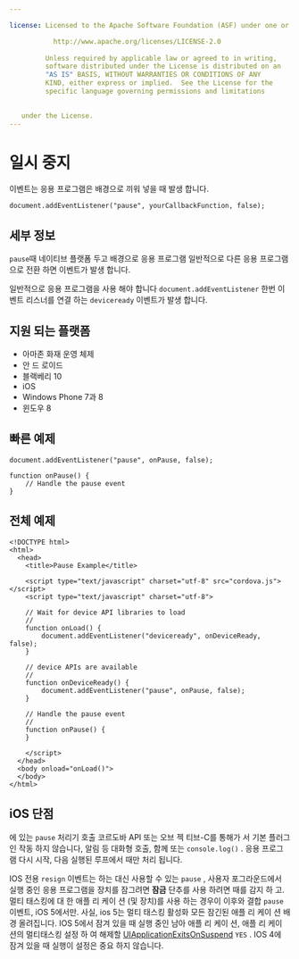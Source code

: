 ```yaml
---

license: Licensed to the Apache Software Foundation (ASF) under one or more contributor license agreements. See the NOTICE file distributed with this work for additional information regarding copyright ownership. The ASF licenses this file to you under the Apache License, Version 2.0 (the "License"); you may not use this file except in compliance with the License. You may obtain a copy of the License at

           http://www.apache.org/licenses/LICENSE-2.0
    
         Unless required by applicable law or agreed to in writing,
         software distributed under the License is distributed on an
         "AS IS" BASIS, WITHOUT WARRANTIES OR CONDITIONS OF ANY
         KIND, either express or implied.  See the License for the
         specific language governing permissions and limitations
    

   under the License.
---
```


# 일시 중지

이벤트는 응용 프로그램은 배경으로 끼워 넣을 때 발생 합니다.

    document.addEventListener("pause", yourCallbackFunction, false);
    

## 세부 정보

`pause`때 네이티브 플랫폼 두고 배경으로 응용 프로그램 일반적으로 다른 응용 프로그램으로 전환 하면 이벤트가 발생 합니다.

일반적으로 응용 프로그램을 사용 해야 합니다 `document.addEventListener` 한번 이벤트 리스너를 연결 하는 `deviceready` 이벤트가 발생 합니다.

## 지원 되는 플랫폼

*   아마존 화재 운영 체제
*   안 드 로이드
*   블랙베리 10
*   iOS
*   Windows Phone 7과 8
*   윈도우 8

## 빠른 예제

    document.addEventListener("pause", onPause, false);
    
    function onPause() {
        // Handle the pause event
    }
    

## 전체 예제

    <!DOCTYPE html>
    <html>
      <head>
        <title>Pause Example</title>
    
        <script type="text/javascript" charset="utf-8" src="cordova.js"></script>
        <script type="text/javascript" charset="utf-8">
    
        // Wait for device API libraries to load
        //
        function onLoad() {
            document.addEventListener("deviceready", onDeviceReady, false);
        }
    
        // device APIs are available
        //
        function onDeviceReady() {
            document.addEventListener("pause", onPause, false);
        }
    
        // Handle the pause event
        //
        function onPause() {
        }
    
        </script>
      </head>
      <body onload="onLoad()">
      </body>
    </html>
    

## iOS 단점

에 있는 `pause` 처리기 호출 코르도바 API 또는 오브 젝 티브-C를 통해가 서 기본 플러그인 작동 하지 않습니다, 알림 등 대화형 호출, 함께 또는 `console.log()` . 응용 프로그램 다시 시작, 다음 실행된 루프에서 때만 처리 됩니다.

IOS 전용 `resign` 이벤트는 하는 대신 사용할 수 있는 `pause` , 사용자 포그라운드에서 실행 중인 응용 프로그램을 장치를 잠그려면 **잠금** 단추를 사용 하려면 때를 감지 하 고. 멀티 태스킹에 대 한 애플 리 케이 션 (및 장치)를 사용 하는 경우이 이후와 결합 `pause` 이벤트, iOS 5에서만. 사실, ios 5는 멀티 태스킹 활성화 모든 잠긴된 애플 리 케이 션 배경 올려집니다. IOS 5에서 잠겨 있을 때 실행 중인 남아 애플 리 케이 션, 애플 리 케이 션의 멀티태스킹 설정 하 여 해제할 [UIApplicationExitsOnSuspend][1] `YES` . IOS 4에 잠겨 있을 때 실행이 설정은 중요 하지 않습니다.

 [1]: http://developer.apple.com/library/ios/#documentation/general/Reference/InfoPlistKeyReference/Articles/iPhoneOSKeys.html